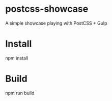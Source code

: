 # postcss-showcase
A simple showcase playing with PostCSS + Gulp

# Install
npm install

# Build
npm run build
